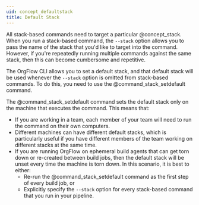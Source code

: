 ```yaml
---
uid: concept_defaultstack
title: Default Stack
---
```


All stack-based commands need to target a particular @concept_stack. When you run a stack-based command, the `--stack` option allows you to pass the name of the stack that you'd like to target into the command. However, if you're repeatedly running multiple commands against the same stack, then this can become cumbersome and repetitive.

The OrgFlow CLI allows you to set a default stack, and that default stack will be used whenever the `--stack` option is omitted from stack-based commands. To do this, you need to use the @command_stack_setdefault command.

The @command_stack_setdefault command sets the default stack only on the machine that executes the command. This means that:

- If you are working in a team, each member of your team will need to run the command on their own computers.
- Different machines can have different default stacks, which is particularly useful if you have different members of the team working on different stacks at the same time.
- If you are running OrgFlow on ephemeral build agents that can get torn down or re-created between build jobs, then the default stack will be unset every time the machine is torn down. In this scenario, it is best to either:
  - Re-run the @command_stack_setdefault command as the first step of every build job, or
  - Explicitly specify the `--stack` option for every stack-based command that you run in your pipeline.
